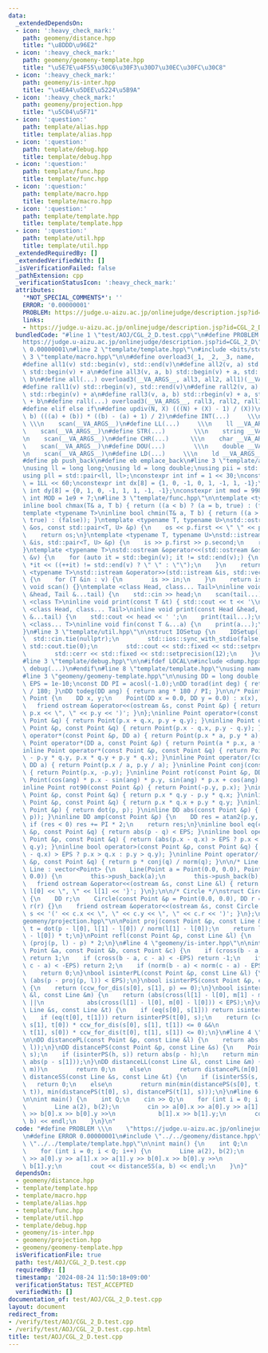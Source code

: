 ```yaml
---
data:
  _extendedDependsOn:
  - icon: ':heavy_check_mark:'
    path: geomeny/distance.hpp
    title: "\u8DDD\u96E2"
  - icon: ':heavy_check_mark:'
    path: geomeny/geomeny-template.hpp
    title: "\u5E7E\u4F55\u30C6\u30F3\u30D7\u30EC\u30FC\u30C8"
  - icon: ':heavy_check_mark:'
    path: geomeny/is-inter.hpp
    title: "\u4EA4\u5DEE\u5224\u5B9A"
  - icon: ':heavy_check_mark:'
    path: geomeny/projection.hpp
    title: "\u5C04\u5F71"
  - icon: ':question:'
    path: template/alias.hpp
    title: template/alias.hpp
  - icon: ':question:'
    path: template/debug.hpp
    title: template/debug.hpp
  - icon: ':question:'
    path: template/func.hpp
    title: template/func.hpp
  - icon: ':question:'
    path: template/macro.hpp
    title: template/macro.hpp
  - icon: ':question:'
    path: template/template.hpp
    title: template/template.hpp
  - icon: ':question:'
    path: template/util.hpp
    title: template/util.hpp
  _extendedRequiredBy: []
  _extendedVerifiedWith: []
  _isVerificationFailed: false
  _pathExtension: cpp
  _verificationStatusIcon: ':heavy_check_mark:'
  attributes:
    '*NOT_SPECIAL_COMMENTS*': ''
    ERROR: '0.00000001'
    PROBLEM: https://judge.u-aizu.ac.jp/onlinejudge/description.jsp?id=CGL_2_D
    links:
    - https://judge.u-aizu.ac.jp/onlinejudge/description.jsp?id=CGL_2_D
  bundledCode: "#line 1 \"test/AOJ/CGL_2_D.test.cpp\"\n#define PROBLEM \\\n    \"\
    https://judge.u-aizu.ac.jp/onlinejudge/description.jsp?id=CGL_2_D\"\n#define ERROR\
    \ 0.00000001\n#line 2 \"template/template.hpp\"\n#include <bits/stdc++.h>\n#line\
    \ 3 \"template/macro.hpp\"\n\n#define overload3(_1, _2, _3, name, ...) name\n\
    #define all1(v) std::begin(v), std::end(v)\n#define all2(v, a) std::begin(v),\
    \ std::begin(v) + a\n#define all3(v, a, b) std::begin(v) + a, std::begin(v) +\
    \ b\n#define all(...) overload3(__VA_ARGS__, all3, all2, all1)(__VA_ARGS__)\n\
    #define rall1(v) std::rbegin(v), std::rend(v)\n#define rall2(v, a) std::rbegin(v),\
    \ std::rbegin(v) + a\n#define rall3(v, a, b) std::rbegin(v) + a, std::rbegin(v)\
    \ + b\n#define rall(...) overload3(__VA_ARGS__, rall3, rall2, rall1)(__VA_ARGS__)\n\
    #define elif else if\n#define updiv(N, X) (((N) + (X) - 1) / (X))\n#define sigma(a,\
    \ b) (((a) + (b)) * ((b) - (a) + 1) / 2)\n#define INT(...)     \\\n    int __VA_ARGS__;\
    \ \\\n    scan(__VA_ARGS__)\n#define LL(...)     \\\n    ll __VA_ARGS__; \\\n\
    \    scan(__VA_ARGS__)\n#define STR(...)        \\\n    string __VA_ARGS__; \\\
    \n    scan(__VA_ARGS__)\n#define CHR(...)      \\\n    char __VA_ARGS__; \\\n\
    \    scan(__VA_ARGS__)\n#define DOU(...)        \\\n    double __VA_ARGS__; \\\
    \n    scan(__VA_ARGS__)\n#define LD(...)     \\\n    ld __VA_ARGS__; \\\n    scan(__VA_ARGS__)\n\
    #define pb push_back\n#define eb emplace_back\n#line 3 \"template/alias.hpp\"\n\
    \nusing ll = long long;\nusing ld = long double;\nusing pii = std::pair<int, int>;\n\
    using pll = std::pair<ll, ll>;\nconstexpr int inf = 1 << 30;\nconstexpr ll INF\
    \ = 1LL << 60;\nconstexpr int dx[8] = {1, 0, -1, 0, 1, -1, 1, -1};\nconstexpr\
    \ int dy[8] = {0, 1, 0, -1, 1, 1, -1, -1};\nconstexpr int mod = 998244353;\nconstexpr\
    \ int MOD = 1e9 + 7;\n#line 3 \"template/func.hpp\"\n\ntemplate <typename T>\n\
    inline bool chmax(T& a, T b) { return ((a < b) ? (a = b, true) : (false)); }\n\
    template <typename T>\ninline bool chmin(T& a, T b) { return ((a > b) ? (a = b,\
    \ true) : (false)); }\ntemplate <typename T, typename U>\nstd::ostream &operator<<(std::ostream\
    \ &os, const std::pair<T, U> &p) {\n    os << p.first << \" \" << p.second;\n\
    \    return os;\n}\ntemplate <typename T, typename U>\nstd::istream &operator>>(std::istream\
    \ &is, std::pair<T, U> &p) {\n    is >> p.first >> p.second;\n    return is;\n\
    }\ntemplate <typename T>\nstd::ostream &operator<<(std::ostream &os, const std::vector<T>\
    \ &v) {\n    for (auto it = std::begin(v); it != std::end(v);) {\n        os <<\
    \ *it << ((++it) != std::end(v) ? \" \" : \"\");\n    }\n    return os;\n}\ntemplate\
    \ <typename T>\nstd::istream &operator>>(std::istream &is, std::vector<T> &v)\
    \ {\n    for (T &in : v) {\n        is >> in;\n    }\n    return is;\n}\ninline\
    \ void scan() {}\ntemplate <class Head, class... Tail>\ninline void scan(Head\
    \ &head, Tail &...tail) {\n    std::cin >> head;\n    scan(tail...);\n}\ntemplate\
    \ <class T>\ninline void print(const T &t) { std::cout << t << '\\n'; }\ntemplate\
    \ <class Head, class... Tail>\ninline void print(const Head &head, const Tail\
    \ &...tail) {\n    std::cout << head << ' ';\n    print(tail...);\n}\ntemplate\
    \ <class... T>\ninline void fin(const T &...a) {\n    print(a...);\n    exit(0);\n\
    }\n#line 3 \"template/util.hpp\"\n\nstruct IOSetup {\n    IOSetup() {\n      \
    \  std::cin.tie(nullptr);\n        std::ios::sync_with_stdio(false);\n       \
    \ std::cout.tie(0);\n        std::cout << std::fixed << std::setprecision(12);\n\
    \        std::cerr << std::fixed << std::setprecision(12);\n    }\n} IOSetup;\n\
    #line 3 \"template/debug.hpp\"\n\n#ifdef LOCAL\n#include <dump.hpp>\n#else\n#define\
    \ debug(...)\n#endif\n#line 8 \"template/template.hpp\"\nusing namespace std;\n\
    #line 3 \"geomeny/geomeny-template.hpp\"\n\nusing DD = long double;\nconst DD\
    \ EPS = 1e-10;\nconst DD PI = acosl(-1.0);\nDD torad(int deg) { return (DD)(deg)*PI\
    \ / 180; }\nDD todeg(DD ang) { return ang * 180 / PI; }\n\n/* Point */\nstruct\
    \ Point {\n    DD x, y;\n    Point(DD x = 0.0, DD y = 0.0) : x(x), y(y) {}\n \
    \   friend ostream &operator<<(ostream &s, const Point &p) { return s << '(' <<\
    \ p.x << \", \" << p.y << ')'; }\n};\ninline Point operator+(const Point &p, const\
    \ Point &q) { return Point(p.x + q.x, p.y + q.y); }\ninline Point operator-(const\
    \ Point &p, const Point &q) { return Point(p.x - q.x, p.y - q.y); }\ninline Point\
    \ operator*(const Point &p, DD a) { return Point(p.x * a, p.y * a); }\ninline\
    \ Point operator*(DD a, const Point &p) { return Point(a * p.x, a * p.y); }\n\
    inline Point operator*(const Point &p, const Point &q) { return Point(p.x * q.x\
    \ - p.y * q.y, p.x * q.y + p.y * q.x); }\ninline Point operator/(const Point &p,\
    \ DD a) { return Point(p.x / a, p.y / a); }\ninline Point conj(const Point &p)\
    \ { return Point(p.x, -p.y); }\ninline Point rot(const Point &p, DD ang) { return\
    \ Point(cos(ang) * p.x - sin(ang) * p.y, sin(ang) * p.x + cos(ang) * p.y); }\n\
    inline Point rot90(const Point &p) { return Point(-p.y, p.x); }\ninline DD cross(const\
    \ Point &p, const Point &q) { return p.x * q.y - p.y * q.x; }\ninline DD dot(const\
    \ Point &p, const Point &q) { return p.x * q.x + p.y * q.y; }\ninline DD norm(const\
    \ Point &p) { return dot(p, p); }\ninline DD abs(const Point &p) { return sqrt(dot(p,\
    \ p)); }\ninline DD amp(const Point &p) {\n    DD res = atan2(p.y, p.x);\n   \
    \ if (res < 0) res += PI * 2;\n    return res;\n}\ninline bool eq(const Point\
    \ &p, const Point &q) { return abs(p - q) < EPS; }\ninline bool operator<(const\
    \ Point &p, const Point &q) { return (abs(p.x - q.x) > EPS ? p.x < q.x : p.y <\
    \ q.y); }\ninline bool operator>(const Point &p, const Point &q) { return (abs(p.x\
    \ - q.x) > EPS ? p.x > q.x : p.y > q.y); }\ninline Point operator/(const Point\
    \ &p, const Point &q) { return p * conj(q) / norm(q); }\n\n/* Line */\nstruct\
    \ Line : vector<Point> {\n    Line(Point a = Point(0.0, 0.0), Point b = Point(0.0,\
    \ 0.0)) {\n        this->push_back(a);\n        this->push_back(b);\n    }\n \
    \   friend ostream &operator<<(ostream &s, const Line &l) { return s << '{' <<\
    \ l[0] << \", \" << l[1] << '}'; }\n};\n\n/* Circle */\nstruct Circle : Point\
    \ {\n    DD r;\n    Circle(const Point &p = Point(0.0, 0.0), DD r = 0.0) : Point(p),\
    \ r(r) {}\n    friend ostream &operator<<(ostream &s, const Circle &c) { return\
    \ s << '(' << c.x << \", \" << c.y << \", \" << c.r << ')'; }\n};\n#line 4 \"\
    geomeny/projection.hpp\"\n\nPoint proj(const Point &p, const Line &l) {\n    DD\
    \ t = dot(p - l[0], l[1] - l[0]) / norm(l[1] - l[0]);\n    return l[0] + (l[1]\
    \ - l[0]) * t;\n}\nPoint refl(const Point &p, const Line &l) {\n    return p +\
    \ (proj(p, l) - p) * 2;\n}\n#line 4 \"geomeny/is-inter.hpp\"\n\nint ccw_for_dis(const\
    \ Point &a, const Point &b, const Point &c) {\n    if (cross(b - a, c - a) > EPS)\
    \ return 1;\n    if (cross(b - a, c - a) < -EPS) return -1;\n    if (dot(b - a,\
    \ c - a) < -EPS) return 2;\n    if (norm(b - a) < norm(c - a) - EPS) return -2;\n\
    \    return 0;\n}\nbool isinterPL(const Point &p, const Line &l) {\n    return\
    \ (abs(p - proj(p, l)) < EPS);\n}\nbool isinterPS(const Point &p, const Line &s)\
    \ {\n    return (ccw_for_dis(s[0], s[1], p) == 0);\n}\nbool isinterLL(const Line\
    \ &l, const Line &m) {\n    return (abs(cross(l[1] - l[0], m[1] - m[0])) > EPS\
    \ ||\n            abs(cross(l[1] - l[0], m[0] - l[0])) < EPS);\n}\nbool isinterSS(const\
    \ Line &s, const Line &t) {\n    if (eq(s[0], s[1])) return isinterPS(s[0], t);\n\
    \    if (eq(t[0], t[1])) return isinterPS(t[0], s);\n    return (ccw_for_dis(s[0],\
    \ s[1], t[0]) * ccw_for_dis(s[0], s[1], t[1]) <= 0 &&\n            ccw_for_dis(t[0],\
    \ t[1], s[0]) * ccw_for_dis(t[0], t[1], s[1]) <= 0);\n}\n#line 4 \"geomeny/distance.hpp\"\
    \n\nDD distancePL(const Point &p, const Line &l) {\n    return abs(p - proj(p,\
    \ l));\n}\nDD distancePS(const Point &p, const Line &s) {\n    Point h = proj(p,\
    \ s);\n    if (isinterPS(h, s)) return abs(p - h);\n    return min(abs(p - s[0]),\
    \ abs(p - s[1]));\n}\nDD distanceLL(const Line &l, const Line &m) {\n    if (isinterLL(l,\
    \ m))\n        return 0;\n    else\n        return distancePL(m[0], l);\n}\nDD\
    \ distanceSS(const Line &s, const Line &t) {\n    if (isinterSS(s, t))\n     \
    \   return 0;\n    else\n        return min(min(distancePS(s[0], t), distancePS(s[1],\
    \ t)), min(distancePS(t[0], s), distancePS(t[1], s)));\n}\n#line 6 \"test/AOJ/CGL_2_D.test.cpp\"\
    \n\nint main() {\n    int Q;\n    cin >> Q;\n    for (int i = 0; i < Q; i++) {\n\
    \        Line a(2), b(2);\n        cin >> a[0].x >> a[0].y >> a[1].x >> a[1].y\
    \ >> b[0].x >> b[0].y >>\n            b[1].x >> b[1].y;\n        cout << distanceSS(a,\
    \ b) << endl;\n    }\n}\n"
  code: "#define PROBLEM \\\n    \"https://judge.u-aizu.ac.jp/onlinejudge/description.jsp?id=CGL_2_D\"\
    \n#define ERROR 0.00000001\n#include \"../../geomeny/distance.hpp\"\n#include\
    \ \"../../template/template.hpp\"\n\nint main() {\n    int Q;\n    cin >> Q;\n\
    \    for (int i = 0; i < Q; i++) {\n        Line a(2), b(2);\n        cin >> a[0].x\
    \ >> a[0].y >> a[1].x >> a[1].y >> b[0].x >> b[0].y >>\n            b[1].x >>\
    \ b[1].y;\n        cout << distanceSS(a, b) << endl;\n    }\n}"
  dependsOn:
  - geomeny/distance.hpp
  - template/template.hpp
  - template/macro.hpp
  - template/alias.hpp
  - template/func.hpp
  - template/util.hpp
  - template/debug.hpp
  - geomeny/is-inter.hpp
  - geomeny/projection.hpp
  - geomeny/geomeny-template.hpp
  isVerificationFile: true
  path: test/AOJ/CGL_2_D.test.cpp
  requiredBy: []
  timestamp: '2024-08-24 11:50:18+09:00'
  verificationStatus: TEST_ACCEPTED
  verifiedWith: []
documentation_of: test/AOJ/CGL_2_D.test.cpp
layout: document
redirect_from:
- /verify/test/AOJ/CGL_2_D.test.cpp
- /verify/test/AOJ/CGL_2_D.test.cpp.html
title: test/AOJ/CGL_2_D.test.cpp
---
```

